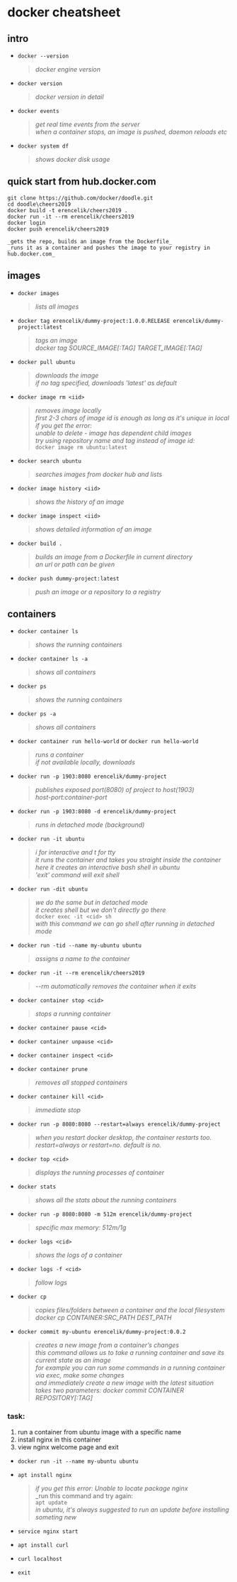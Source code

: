 # docker cheatsheet

## intro
- `docker --version`  
    > _docker engine version_  

- `docker version`
    > _docker version in detail_  
	
- `docker events`
    > _get real time events from the server_  
    _when a container stops, an image is pushed, daemon reloads etc_

- `docker system df`
    > _shows docker disk usage_


## quick start from hub.docker.com
`git clone https://github.com/docker/doodle.git`  
`cd doodle\cheers2019`  
`docker build -t erencelik/cheers2019 .`  
`docker run -it --rm erencelik/cheers2019`  
`docker login`  
`docker push erencelik/cheers2019`  

    _gets the repo, builds an image from the Dockerfile_
    _runs it as a container and pushes the image to your registry in hub.docker.com_

## images
- `docker images`
    >_lists all images_

- `docker tag erencelik/dummy-project:1.0.0.RELEASE erencelik/dummy-project:latest`
    >_tags an image_  
    >_docker tag SOURCE\_IMAGE\[:TAG\] TARGET\_IMAGE\[:TAG\]_

- `docker pull ubuntu`
    >_downloads the image_  
    >_if no tag specified, downloads 'latest' as default_

- `docker image rm <iid>`
    >_removes image locally_  
    >_first 2-3 chars of image id is enough as long as it's unique in local_
    >_if you get the error:_  
    _unable to delete - image has dependent child images_  
    _try using repository name and tag instead of image id:_  
        `docker image rm ubuntu:latest`

- `docker search ubuntu`
    >_searches images from docker hub and lists_

- `docker image history <iid>`
    >_shows the history of an image_  

- `docker image inspect <iid>`
    >_shows detailed information of an image_

- `docker build .`
    >_builds an image from a Dockerfile in current directory_  
    _an url or path can be given_

- `docker push dummy-project:latest`
    >_push an image or a repository to a registry_



## containers

- `docker container ls`  
    >_shows the running containers_

- `docker container ls -a`  
    >_shows all containers_

- `docker ps`  
    >_shows the running containers_

- `docker ps -a`  
    >_shows all containers_

- `docker container run hello-world`  or  `docker run hello-world`
    >_runs a container_  
    >_if not available locally, downloads_

- `docker run -p 1903:8080 erencelik/dummy-project`
    >_publishes exposed port(8080) of project to host(1903)_  
    _host-port:container-port_

- `docker run -p 1903:8080 -d erencelik/dummy-project`
    >_runs in detached mode (background)_

- `docker run -it ubuntu`
    >_i for interactive and t for tty_  
    >_it runs the container and takes you straight inside the container_   
    >_here it creates an interactive bash shell in ubuntu_  
    >_'exit' command will exit shell_

- `docker run -dit ubuntu`
    >_we do the same but in detached mode_  
    _it creates shell but we don't directly go there_  
        `docker exec -it <cid> sh`  
        _with this command we can go shell after running in detached mode_

- `docker run -tid --name my-ubuntu ubuntu`
    >_assigns a name to the container_
    
- `docker run -it --rm erencelik/cheers2019`  
    >_--rm automatically removes the container when it exits_
    
- `docker container stop <cid>`   
    >_stops a running container_     

- `docker container pause <cid>`

- `docker container unpause <cid>`

- `docker container inspect <cid>`

- `docker container prune`
    >_removes all stopped containers_

- `docker container kill <cid>`
    >_immediate stop_

- `docker run -p 8080:8080 --restart=always erencelik/dummy-project`
    >_when you restart docker desktop, the container restarts too._  
    >_restart=always or restart=no. default is no._

- `docker top <cid>`
    >_displays the running processes of container_

- `docker stats`
    >_shows all the stats about the running containers_

- `docker run -p 8080:8080 -m 512m erencelik/dummy-project`
    >_specific max memory: 512m/1g_


- `docker logs <cid>`  
    >_shows the logs of a container_

- `docker logs -f <cid>`  
    >_follow logs_

- `docker cp `  
    >_copies files/folders between a container and the local filesystem_  
    _docker cp CONTAINER:SRC\_PATH DEST\_PATH_

- `docker commit my-ubuntu erencelik/dummy-project:0.0.2`
    >_creates a new image from a container’s changes_  
    _this command allows us to take a running container and save its current state as an image_  
    _for example you can run some commands in a running container via exec, make some changes_  
    _and immediately create a new image with the latest situation_  
    _takes two parameters: docker commit CONTAINER REPOSITORY[:TAG]_




### task:
1. run a container from ubuntu image with a specific name
2. install nginx in this container
3. view nginx welcome page and exit 


- `docker run -it --name my-ubuntu ubuntu`

- `apt install nginx`
    >_if you get this error: Unable to locate package nginx_  
    >_run this command and try again:  
    `apt update`  
    _in ubuntu, it's always suggested to run an update before installing someting new_

- `service nginx start`

- `apt install curl`

- `curl localhost`

- `exit`

